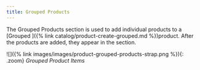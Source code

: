 ```yaml
---
title: Grouped Products
---
```


The Grouped Products section is used to add individual products to a [Grouped ]({% link catalog/product-create-grouped.md %})product. After the products are added, they appear in the section.

![]({% link images/images/product-grouped-products-strap.png %}){: .zoom}
_Grouped Product Items_
